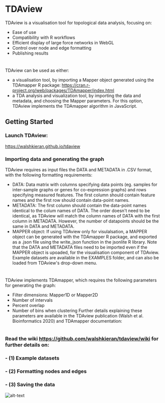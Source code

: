 # TDAview

TDAview is a visualisation tool for topological data analysis, focusing on:
  - Ease of use
  - Compatibility with R workflows
  - Efficient display of large force networks in WebGL
  - Control over node and edge formatting
  - Publishing results
#
TDAview can be used as either:
  - a visualisation tool, by importing a Mapper object generated using the TDAmapper R package: https://cran.r-project.org/web/packages/TDAmapper/index.html
  - a TDA analysis and visualization tool, by importing the data and metadata, and choosing the Mapper parameters. For this option, TDAview implements the TDAmapper algorithm in JavaScript.

## Getting Started
### Launch TDAview:
https://walshkieran.github.io/tdaview

### Importing data and generating the graph

TDAview requires as input files the DATA and METADATA in .CSV format, with the following formatting requirements:
  - DATA: Data matrix with columns specifying data points (eg. samples for inter-sample graphs or genes for co-expression graphs) and rows specifying measured features. The first column should contain feature names and the first row should contain data-point names. 
  - METADATA: The first column should contain the data-point names identical to the colum names of DATA. The order doesn't need to be identical, as TDAview will match the column names of DATA with the first column in METADATA. However, the number of datapoints should be the same in DATA and METADATA. 
  - MAPPER object: If using TDAview only for visulalsation, a MAPPER object can be generated with the TDAmapper R package, and exported as a .json file using the write_json function in the jsonlite R library. Note that the DATA and METADATA files need to be imported even if the MAPPER object is upoaded, for the visualisation component of TDAview.
Example datasets are available in the EXAMPLES folder, and can also be loaded from TDAview's drop-down menu.

#
TDAview implements TDAmapper, which requires the following parameters for generating the graph:
- Filter dimensions: Mapper1D or Mapper2D
- Number of intervals
- Percent overlap
- Number of bins when clustering
Further details explaining these parameters are available in the TDAview publication (Walsh et al. Bioinformatics 2020) and TDAmapper documentation:
#

### Read the wiki https://github.com/walshkieran/tdaview/wiki for further details on:
### - (1) Example datasets
### - (2) Formatting nodes and edges 
### - (3) Saving the data

![alt-text](https://raw.githubusercontent.com/WalshKieran/tdaview/master/resources/images/example.png "RNA-Seq Differentiation Example")

